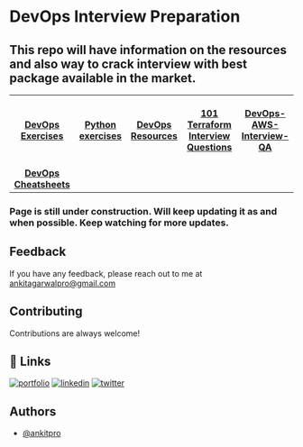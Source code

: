 # DevOps Interview Preparation
## This repo will have information on the resources and also way to crack interview with best package available in the market.

<center>
<table>
  <tr>
    <td align="center"><a href="https://github.com/ankitpro/devops-exercises"><br /><b>DevOps Exercises</b></a></td>
    <td align="center"><a href="https://github.com/ankitpro/python-exercises"><br /><b>Python exercises</b></a></td>
    <td align="center"><a href="https://github.com/ankitpro/devops-resources"><br /><b>DevOps Resources</b></a></td>
    <td align="center"><a href="https://github.com/ankitpro/terraform_interview_questions/blob/main/101_terraform_interview_questions.md"><br /><b>101 Terraform Interview Questions</b></a></td>
    <td align="center"><a href="https://github.com/ankitpro/DevOps-AWS-Interview-QA"><br /><b>DevOps-AWS-Interview-QA</b></a></td>
  </tr>
  <tr>
    <td align="center"><a href="https://cheatography.com/tag/devops/"><br /><b>DevOps Cheatsheets</b></a></td>
  </tr>
</table>
</center>

### Page is still under construction. Will keep updating it as and when possible. Keep watching for more updates.

## Feedback

If you have any feedback, please reach out to me at ankitagarwalpro@gmail.com

## Contributing

Contributions are always welcome!

## 🔗 Links
[![portfolio](https://img.shields.io/badge/my_portfolio-000?style=for-the-badge&logo=ko-fi&logoColor=white)](https://ankitpro.github.io/portfolio/)
[![linkedin](https://img.shields.io/badge/linkedin-0A66C2?style=for-the-badge&logo=linkedin&logoColor=white)](https://www.linkedin.com/in/ankitagarwal94/)
[![twitter](https://img.shields.io/badge/twitter-1DA1F2?style=for-the-badge&logo=twitter&logoColor=white)](https://twitter.com/)

## Authors

- [@ankitpro](https://github.com/ankitpro)
